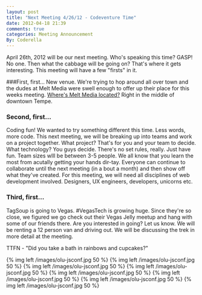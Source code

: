 ```yaml
---
layout: post
title: "Next Meeting 4/26/12 - Codeventure Time"
date: 2012-04-18 21:39
comments: true
categories: Meeting Announcement
By: Coderella
---
```


April 26th, 2012 will be our next meeting. Who's speaking this time? GASP! No one. Then what the cabbage will be going on? That's where it gets interesting. This meeting will have a few "firsts" in it.

<!-- more -->

###First, first...
New venue. We're trying to hop around all over town and the dudes at Melt Media were swell enough to offer up their place for this weeks meeting. [Where's Melt Media located?][0] Right in the middle of downtown Tempe. 

### Second, first...
Coding fun! We wanted to try something different this time. Less words, more code. This next meeting, we will be breaking up into teams and work on a project together. What project? That's for you and your team to decide. What technology? You guys decide. There's no set rules, really. Just have fun. Team sizes wlll be between 3-5 people. We all know that you learn the most from acutally getting your hands dir-tay. Everyone can continue to collaborate until the next meeting (in a bout a month) and then show off what they've created. For this meeting, we will need all disciplines of web development involved. Designers, UX engineers, developers, unicorns etc.

### Third, first...
TagSoup is going to Vegas. #VegasTech is growing huge. Since they're so close, we figured we go check out their Vegas Jelly meetup and hang with some of our friends there. Are you interested in going? Let us know. We will be renting a 12 person van and driving out. We will be discussing the trek in more detail at the meeting.

TTFN - "Did you take a bath in rainbows and cupcakes?"

<div class="clearfix">
	{% img left /images/olu-jsconf.jpg 50 %}
	{% img left /images/olu-jsconf.jpg 50 %}
	{% img left /images/olu-jsconf.jpg 50 %}
	{% img left /images/olu-jsconf.jpg 50 %}
	{% img left /images/olu-jsconf.jpg 50 %}
	{% img left /images/olu-jsconf.jpg 50 %}
	{% img left /images/olu-jsconf.jpg 50 %}
	{% img left /images/olu-jsconf.jpg 50 %}
</div>

[0]: http://g.co/maps/r2hxg